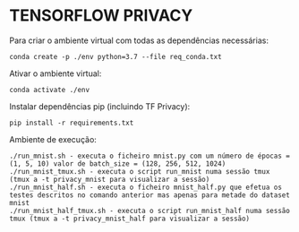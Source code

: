 # TENSORFLOW PRIVACY

Para criar o ambiente virtual com todas as dependências necessárias:
	
	conda create -p ./env python=3.7 --file req_conda.txt

Ativar o ambiente virtual:

	conda activate ./env

Instalar dependências pip (incluindo TF Privacy):

	pip install -r requirements.txt

Ambiente de execução:

	./run_mnist.sh - executa o ficheiro mnist.py com um número de épocas = (1, 5, 10) valor de batch_size = (128, 256, 512, 1024)
	./run_mnist_tmux.sh - executa o script run_mnist numa sessão tmux (tmux a -t privacy_mnist para visualizar a sessão)
	./run_mnist_half.sh - executa o ficheiro mnist_half.py que efetua os testes descritos no comando anterior mas apenas para metade do dataset mnist
	./run_mnist_half_tmux.sh - executa o script run_mnist_half numa sessão tmux (tmux a -t privacy_mnist_half para visualizar a sessão)


